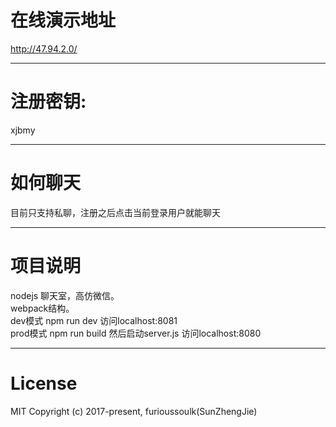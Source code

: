 # 在线演示地址
http://47.94.2.0/
***
# 注册密钥:
xjbmy
***
# 如何聊天
目前只支持私聊，注册之后点击当前登录用户就能聊天
***
# 项目说明
nodejs 聊天室，高仿微信。</br>
webpack结构。</br>
dev模式 npm run dev 访问localhost:8081</br>
prod模式 npm run build 然后启动server.js 访问localhost:8080</br>
***
# License
MIT
Copyright (c) 2017-present,  furioussoulk(SunZhengJie)
